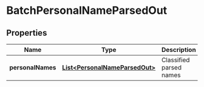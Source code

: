

# BatchPersonalNameParsedOut


## Properties

| Name | Type | Description | Notes |
|------------ | ------------- | ------------- | -------------|
|**personalNames** | [**List&lt;PersonalNameParsedOut&gt;**](PersonalNameParsedOut.md) | Classified parsed names |  [optional] |



